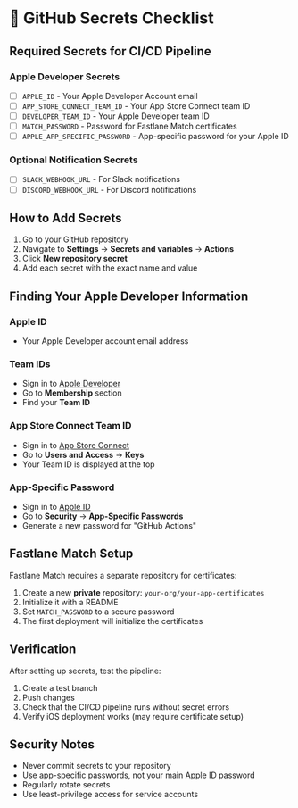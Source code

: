 # 🔐 GitHub Secrets Checklist

## Required Secrets for CI/CD Pipeline

### Apple Developer Secrets
- [ ] `APPLE_ID` - Your Apple Developer Account email
- [ ] `APP_STORE_CONNECT_TEAM_ID` - Your App Store Connect team ID
- [ ] `DEVELOPER_TEAM_ID` - Your Apple Developer team ID  
- [ ] `MATCH_PASSWORD` - Password for Fastlane Match certificates
- [ ] `APPLE_APP_SPECIFIC_PASSWORD` - App-specific password for your Apple ID

### Optional Notification Secrets
- [ ] `SLACK_WEBHOOK_URL` - For Slack notifications
- [ ] `DISCORD_WEBHOOK_URL` - For Discord notifications

## How to Add Secrets

1. Go to your GitHub repository
2. Navigate to **Settings** → **Secrets and variables** → **Actions**
3. Click **New repository secret**
4. Add each secret with the exact name and value

## Finding Your Apple Developer Information

### Apple ID
- Your Apple Developer account email address

### Team IDs
- Sign in to [Apple Developer](https://developer.apple.com/)
- Go to **Membership** section
- Find your **Team ID**

### App Store Connect Team ID
- Sign in to [App Store Connect](https://appstoreconnect.apple.com/)
- Go to **Users and Access** → **Keys**
- Your Team ID is displayed at the top

### App-Specific Password
- Sign in to [Apple ID](https://appleid.apple.com/)
- Go to **Security** → **App-Specific Passwords**
- Generate a new password for "GitHub Actions"

## Fastlane Match Setup

Fastlane Match requires a separate repository for certificates:

1. Create a new **private** repository: `your-org/your-app-certificates`
2. Initialize it with a README
3. Set `MATCH_PASSWORD` to a secure password
4. The first deployment will initialize the certificates

## Verification

After setting up secrets, test the pipeline:

1. Create a test branch
2. Push changes
3. Check that the CI/CD pipeline runs without secret errors
4. Verify iOS deployment works (may require certificate setup)

## Security Notes

- Never commit secrets to your repository
- Use app-specific passwords, not your main Apple ID password
- Regularly rotate secrets
- Use least-privilege access for service accounts
